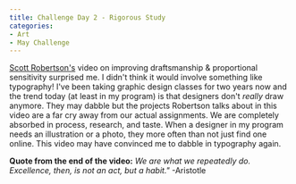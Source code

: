 ```yaml
---
title: Challenge Day 2 - Rigorous Study
categories: 
- Art
- May Challenge
---
```


[Scott Robertson's](https://youtu.be/INHeI6Lwtes) video on improving draftsmanship & proportional sensitivity surprised me. I didn't think it would involve something like typography! I've been taking graphic design classes for two years now and the trend today (at least in my program) is that designers don't *really* draw anymore. They may dabble but the projects Robertson talks about in this video are a far cry away from our actual assignments. We are completely absorbed in process, research, and taste. When a designer in my program needs an illustration or a photo, they more often than not just find one online. This video may have convinced me to dabble in typography again. 

**Quote from the end of the video:**
*We are what we repeatedly do. Excellence, then, is not an act, but a habit."* -Aristotle
